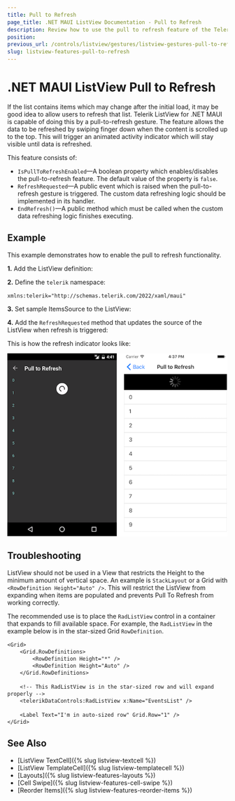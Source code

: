 ```yaml
---
title: Pull to Refresh
page_title: .NET MAUI ListView Documentation - Pull to Refresh
description: Review how to use the pull to refresh feature of the Telerik ListView for .NET MAUI.
position: 
previous_url: /controls/listview/gestures/listview-gestures-pull-to-refresh
slug: listview-features-pull-to-refresh
---
```


# .NET MAUI ListView Pull to Refresh

If the list contains items which may change after the initial load, it may be good idea to allow users to refresh that list. Telerik ListView for .NET MAUI is capable of doing this by a pull-to-refresh gesture. The feature allows the data to be refreshed by swiping finger down when the content is scrolled up to the top. This will trigger an animated activity indicator which will stay visible until data is refreshed.

This feature consists of:

- `IsPullToRefreshEnabled`&mdash;A boolean property which enables/disables the pull-to-refresh feature. The default value of the property is `false`.
- `RefreshRequested`&mdash;A public event which is raised when the pull-to-refresh gesture is triggered. The custom data refreshing logic should be implemented in its handler.
- `EndRefresh()`&mdash;A public method which must be called when the custom data refreshing logic finishes executing.


## Example

This example demonstrates how to enable the pull to refresh functionality.

**1.** Add the ListView definition:

<snippet id='listview-gestures-pulltorefresh-listview'/>

**2.** Define the `telerik` namespace:

```XAML
xmlns:telerik="http://schemas.telerik.com/2022/xaml/maui"                 
```

**3.** Set sample ItemsSource to the ListView:

<snippet id='listview-gestures-pulltorefresh-source'/>

**4.** Add the `RefreshRequested` method that updates the source of the ListView when refresh is triggered:

<snippet id='listview-gestures-pulltorefresh-event'/>

This is how the refresh indicator looks like:

![ListView PullToRefresh](images/listview-gestures-pull-to-refresh.png)

## Troubleshooting

ListView should not be used in a View that restricts the Height to the minimum amount of vertical space. An example is `StackLayout` or a Grid with `<RowDefinition Height="Auto" />`. This will restrict the ListView from expanding when items are populated and  prevents Pull To Refresh from working correctly.

The recommended use is to place the `RadListView` control in a container that expands to fill available space. For example, the `RadListView` in the example below is in the star-sized Grid `RowDefinition`.

```
<Grid>
    <Grid.RowDefinitions>
        <RowDefinition Height="*" />
        <RowDefinition Height="Auto" />
    </Grid.RowDefinitions>

    <!-- This RadListView is in the star-sized row and will expand properly -->
    <telerikDataControls:RadListView x:Name="EventsList" />

    <Label Text="I'm in auto-sized row" Grid.Row="1" />
</Grid>
```

## See Also

- [ListView TextCell]({% slug listview-textcell %})
- [ListView TemplateCell]({% slug listview-templatecell %})
- [Layouts]({% slug listview-features-layouts %})
- [Cell Swipe]({% slug listview-features-cell-swipe %})
- [Reorder Items]({% slug listview-features-reorder-items %})
